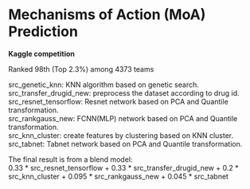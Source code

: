 # Mechanisms of Action (MoA) Prediction
**Kaggle competition**

Ranked 98th (Top 2.3%) among 4373 teams

src_genetic_knn: KNN algorithm based on genetic search.  
src_transfer_drugid_new: preprocess the dataset according to drug id.  
src_resnet_tensorflow: Resnet network based on PCA and Quantile transformation.  
src_rankgauss_new: FCNN(MLP) network based on PCA and Quantile transformation.  
src_knn_cluster: create features by clustering based on KNN cluster.  
src_tabnet: Tabnet network based on PCA and Quantile transformation.  

The final result is from a blend model:  
0.33 * src_resnet_tensorflow + 0.33 * src_transfer_drugid_new + 0.2 * src_knn_cluster + 0.095 * src_rankgauss_new + 0.045 * src_tabnet
